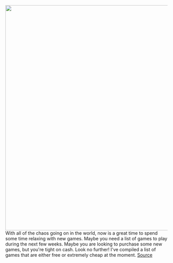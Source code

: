 <img src='https://cdn.vox-cdn.com/thumbor/a9oLjd2YLQtGCoZ0WgHFSXJGiV0=/0x0:1121x630/1200x800/filters:focal(472x226:650x404)/cdn.vox-cdn.com/uploads/chorus_image/image/66515476/alto.0.0.jpg' width='700px' /><br/>
With all of the chaos going on in the world, now is a great time to spend some time relaxing with new games. Maybe you need a list of games to play during the next few weeks. Maybe you are looking to purchase some new games, but you're tight on cash. Look no further! I've compiled a list of games that are either free or extremely cheap at the moment.
<a href='https://www.theverge.com/2020/3/17/21184104/cheap-free-games-ps4-xbox-one-pc-switch-ios-android'> Source <a/>